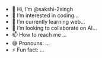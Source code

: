 - 👋 Hi, I’m @sakshi-2singh
- 👀 I’m interested in coding...
- 🌱 I’m currently learning web...
- 💞️ I’m looking to collaborate on AI...
- 📫 How to reach me ...
- 😄 Pronouns: ...
- ⚡ Fun fact: ...

<!---
sakshi-2singh/sakshi-2singh is a ✨ special ✨ repository because its `README.md` (this file) appears on your GitHub profile.
You can click the Preview link to take a look at your changes.
--->
